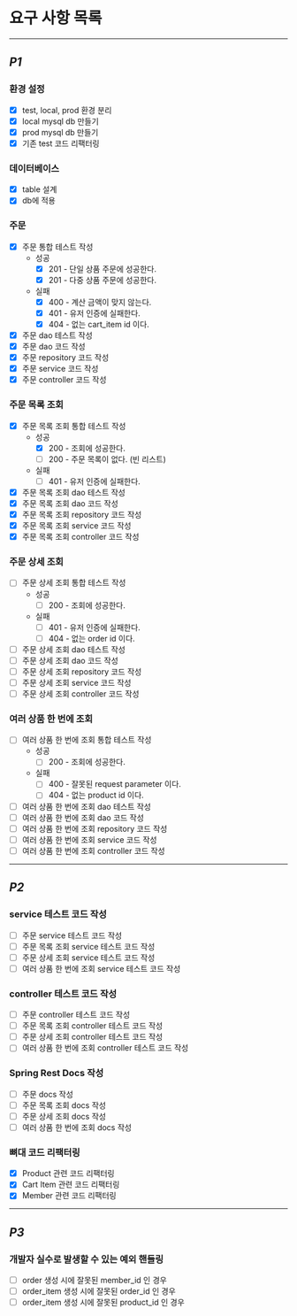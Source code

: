 # 요구 사항 목록

---
## *P1*

### 환경 설정
- [x] test, local, prod 환경 분리
- [x] local mysql db 만들기
- [x] prod mysql db 만들기
- [x] 기존 test 코드 리팩터링

### 데이터베이스
- [x] table 설계
- [x] db에 적용

### 주문
- [x] 주문 통합 테스트 작성
  - 성공
    - [x] 201 - 단일 상품 주문에 성공한다.
    - [x] 201 - 다중 상품 주문에 성공한다.
  - 실패
    - [x] 400 - 계산 금액이 맞지 않는다.
    - [x] 401 - 유저 인증에 실패한다.
    - [x] 404 - 없는 cart_item id 이다.
- [x] 주문 dao 테스트 작성
- [x] 주문 dao 코드 작성
- [x] 주문 repository 코드 작성
- [x] 주문 service 코드 작성
- [x] 주문 controller 코드 작성

### 주문 목록 조회
- [x] 주문 목록 조회 통합 테스트 작성
    - 성공
        - [x] 200 - 조회에 성공한다.
        - [ ] 200 - 주문 목록이 없다. (빈 리스트)
    - 실패
        - [ ] 401 - 유저 인증에 실패한다.
- [x] 주문 목록 조회 dao 테스트 작성
- [x] 주문 목록 조회 dao 코드 작성
- [x] 주문 목록 조회 repository 코드 작성
- [x] 주문 목록 조회 service 코드 작성
- [x] 주문 목록 조회 controller 코드 작성

### 주문 상세 조회
- [ ] 주문 상세 조회 통합 테스트 작성
    - 성공
        - [ ] 200 - 조회에 성공한다.
    - 실패
        - [ ] 401 - 유저 인증에 실패한다.
        - [ ] 404 - 없는 order id 이다.
- [ ] 주문 상세 조회 dao 테스트 작성
- [ ] 주문 상세 조회 dao 코드 작성
- [ ] 주문 상세 조회 repository 코드 작성
- [ ] 주문 상세 조회 service 코드 작성
- [ ] 주문 상세 조회 controller 코드 작성

### 여러 상품 한 번에 조회
- [ ] 여러 상품 한 번에 조회 통합 테스트 작성
    - 성공
        - [ ] 200 - 조회에 성공한다.
    - 실패
        - [ ] 400 - 잘못된 request parameter 이다.
        - [ ] 404 - 없는 product id 이다.
- [ ] 여러 상품 한 번에 조회 dao 테스트 작성
- [ ] 여러 상품 한 번에 조회 dao 코드 작성
- [ ] 여러 상품 한 번에 조회 repository 코드 작성
- [ ] 여러 상품 한 번에 조회 service 코드 작성
- [ ] 여러 상품 한 번에 조회 controller 코드 작성

---
## *P2*

### service 테스트 코드 작성
- [ ] 주문 service 테스트 코드 작성
- [ ] 주문 목록 조회 service 테스트 코드 작성
- [ ] 주문 상세 조회 service 테스트 코드 작성
- [ ] 여러 상품 한 번에 조회 service 테스트 코드 작성

### controller 테스트 코드 작성
- [ ] 주문 controller 테스트 코드 작성
- [ ] 주문 목록 조회 controller 테스트 코드 작성
- [ ] 주문 상세 조회 controller 테스트 코드 작성
- [ ] 여러 상품 한 번에 조회 controller 테스트 코드 작성

### Spring Rest Docs 작성
- [ ] 주문 docs 작성
- [ ] 주문 목록 조회 docs 작성
- [ ] 주문 상세 조회 docs 작성
- [ ] 여러 상품 한 번에 조회 docs 작성

### 뼈대 코드 리팩터링
- [x] Product 관련 코드 리팩터링
- [x] Cart Item 관련 코드 리팩터링
- [x] Member 관련 코드 리팩터링

---
## *P3*

### 개발자 실수로 발생할 수 있는 예외 핸들링
- [ ] order 생성 시에 잘못된 member_id 인 경우
- [ ] order_item 생성 시에 잘못된 order_id 인 경우
- [ ] order_item 생성 시에 잘못된 product_id 인 경우
